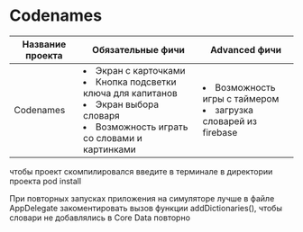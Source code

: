 # Codenames


Название проекта | Обязательные фичи | Advanced фичи | 
--- | --- | --- |
Codenames | <li>  Экран с карточками <li> Кнопка подсветки ключа для капитанов <li> Экран выбора словаря <li> Возможность играть со словами и картинками  | <li> Возможность игры с таймером <li> загрузка словарей из firebase  | 

чтобы проект скомпилировался введите в терминале в директории проекта pod install

При повторных запусках приложения на симуляторе лучше в файле AppDelegate закоментировать вызов функции addDictionaries(), чтобы словари не добавлялись в Core Data повторно
